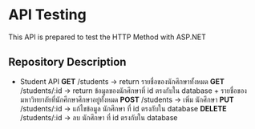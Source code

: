 # API Testing
This API is prepared to test the HTTP Method with ASP.NET

## Repository Description
- Student API
**GET** /students -> return รายชื่อของนักศึกษาทั้งหมด
**GET** /students/:id -> return ข้อมูลของนักศึกษาที่ id ตรงกับใน database + รายชื่อของมหาวิทยาลัยที่นักศึกษาศึกษาอยู่ทั้งหมด
**POST** /students -> เพิ่ม นักศึกษา
**PUT** /students/:id -> แก้ไขข้อมูล นักศึกษา ที่ id ตรงกับใน database
**DELETE** /students/:id -> ลบ นักศึกษา ที่ id ตรงกับใน database
